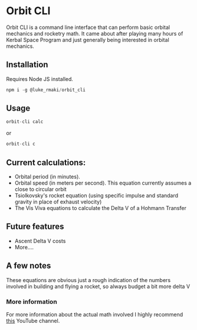 # Orbit CLI

Orbit CLI is a command line interface that can perform basic orbital mechanics and rocketry math. It came about after playing many hours of Kerbal Space Program and just generally being interested in orbital mechanics.

## Installation

Requires Node JS installed.

```javascript
npm i -g @luke_rmaki/orbit_cli
```

## Usage

```javascript
orbit-cli calc
```

or

```javascript
orbit-cli c
```

## Current calculations:

- Orbital period (in minutes).
- Orbital speed (in meters per second). This equation currently assumes a close to circular orbit
- Tsiolkovsky's rocket equation (using specific impulse and standard gravity in place of exhaust velocity)
- The Vis Viva equations to calculate the Delta V of a Hohmann Transfer

## Future features

- Ascent Delta V costs
- More....

## A few notes

These equations are obvious just a rough indication of the numbers involved in building and flying a rocket, so always budget a bit more delta V

### More information

For more information about the actual math involved I highly recommend [this](https://www.youtube.com/watch?v=VS1XACh4upc&list=PLB3Ia8aQsDKgAa9pyjeSDic49oi591zqC) YouTube channel.
